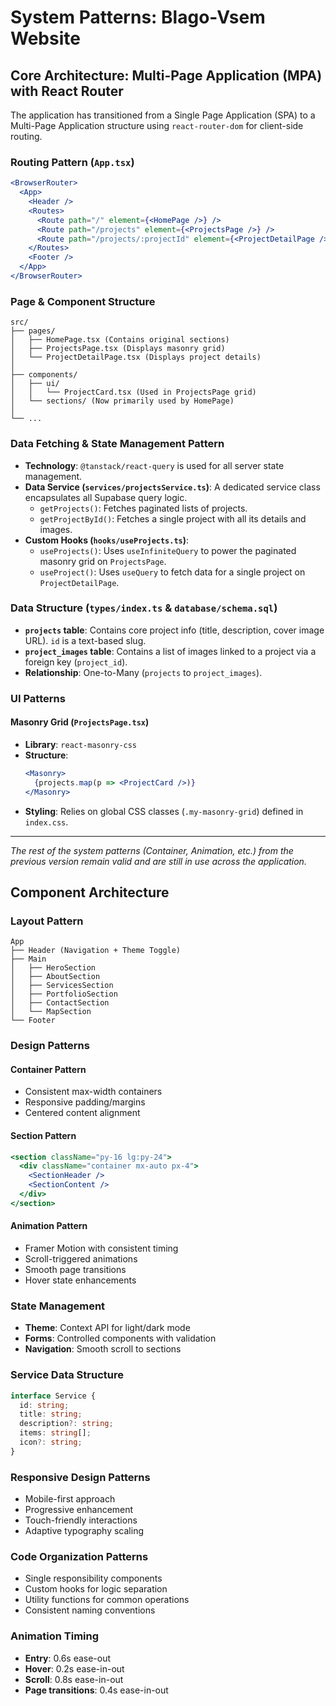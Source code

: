 # System Patterns: Blago-Vsem Website

## Core Architecture: Multi-Page Application (MPA) with React Router

The application has transitioned from a Single Page Application (SPA) to a Multi-Page Application structure using `react-router-dom` for client-side routing.

### Routing Pattern (`App.tsx`)
```jsx
<BrowserRouter>
  <App>
    <Header />
    <Routes>
      <Route path="/" element={<HomePage />} />
      <Route path="/projects" element={<ProjectsPage />} />
      <Route path="/projects/:projectId" element={<ProjectDetailPage />} />
    </Routes>
    <Footer />
  </App>
</BrowserRouter>
```

### Page & Component Structure
```
src/
├── pages/
│   ├── HomePage.tsx (Contains original sections)
│   ├── ProjectsPage.tsx (Displays masonry grid)
│   └── ProjectDetailPage.tsx (Displays project details)
│
├── components/
│   ├── ui/
│   │   └── ProjectCard.tsx (Used in ProjectsPage grid)
│   └── sections/ (Now primarily used by HomePage)
│
└── ...
```

### Data Fetching & State Management Pattern

- **Technology**: `@tanstack/react-query` is used for all server state management.
- **Data Service (`services/projectsService.ts`)**: A dedicated service class encapsulates all Supabase query logic.
  - `getProjects()`: Fetches paginated lists of projects.
  - `getProjectById()`: Fetches a single project with all its details and images.
- **Custom Hooks (`hooks/useProjects.ts`)**:
  - `useProjects()`: Uses `useInfiniteQuery` to power the paginated masonry grid on `ProjectsPage`.
  - `useProject()`: Uses `useQuery` to fetch data for a single project on `ProjectDetailPage`.

### Data Structure (`types/index.ts` & `database/schema.sql`)

- **`projects` table**: Contains core project info (title, description, cover image URL). `id` is a text-based slug.
- **`project_images` table**: Contains a list of images linked to a project via a foreign key (`project_id`).
- **Relationship**: One-to-Many (`projects` to `project_images`).

### UI Patterns

#### Masonry Grid (`ProjectsPage.tsx`)
- **Library**: `react-masonry-css`
- **Structure**:
  ```jsx
  <Masonry>
    {projects.map(p => <ProjectCard />)}
  </Masonry>
  ```
- **Styling**: Relies on global CSS classes (`.my-masonry-grid`) defined in `index.css`.

---
*The rest of the system patterns (Container, Animation, etc.) from the previous version remain valid and are still in use across the application.*

## Component Architecture

### Layout Pattern
```
App
├── Header (Navigation + Theme Toggle)
├── Main
│   ├── HeroSection
│   ├── AboutSection
│   ├── ServicesSection
│   ├── PortfolioSection
│   ├── ContactSection
│   └── MapSection
└── Footer
```

### Design Patterns

#### Container Pattern
- Consistent max-width containers
- Responsive padding/margins
- Centered content alignment

#### Section Pattern
```jsx
<section className="py-16 lg:py-24">
  <div className="container mx-auto px-4">
    <SectionHeader />
    <SectionContent />
  </div>
</section>
```

#### Animation Pattern
- Framer Motion with consistent timing
- Scroll-triggered animations
- Smooth page transitions
- Hover state enhancements

### State Management
- **Theme**: Context API for light/dark mode
- **Forms**: Controlled components with validation
- **Navigation**: Smooth scroll to sections

### Service Data Structure
```typescript
interface Service {
  id: string;
  title: string;
  description?: string;
  items: string[];
  icon?: string;
}
```

### Responsive Design Patterns
- Mobile-first approach
- Progressive enhancement
- Touch-friendly interactions
- Adaptive typography scaling

### Code Organization Patterns
- Single responsibility components
- Custom hooks for logic separation
- Utility functions for common operations
- Consistent naming conventions

### Animation Timing
- **Entry**: 0.6s ease-out
- **Hover**: 0.2s ease-in-out
- **Scroll**: 0.8s ease-in-out
- **Page transitions**: 0.4s ease-in-out 